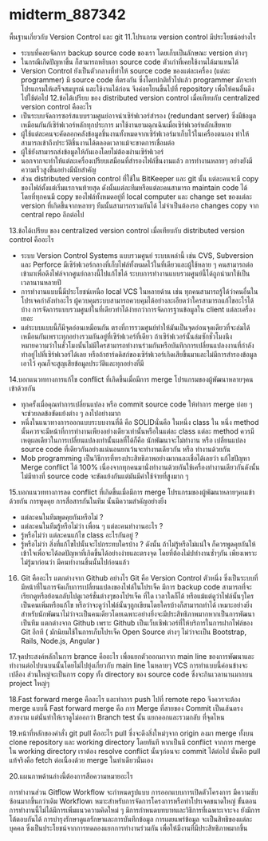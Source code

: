 # midterm_887342
พื้นฐานเกี่ยวกับ Version Control และ git
11.โปรแกรม version control มีประโยชน์อย่างไร
-	ระบบที่คอยจัดการ backup source code ของเรา โดยเก็บเป็นลักษณะ version ต่างๆ 
-	ในกรณีเกิดปัญหาขึ้น ก็สามารถหยิบเอา source code ตัวเก่าที่เคยใช้งานได้มาแทนได้ 
-	Version Control ยังเป็นตัวกลางที่ทำให้ source code ของแต่ละเครื่อง (แต่ละ programmer) มี source code ที่ตรงกัน ซึ่งโดยปกติทั่วไปแล้ว programmer มักจะทำโปรแกรมให้เสร็จสมบูรณ์ และใช้งานได้ก่อน จึงค่อยโยนขึ้นไปที่ repository เพื่อให้คนอื่นดึงไปใช้ต่อไป
12.ข้อได้เปรียบ ของ distributed version control เมื่อเทียบกับ centralized version control คืออะไร 
-	เป็นระบบจัดการซอร์สแบบรวมศูนย์อาจนำเซิร์ฟเวอร์สำรอง (redundant server) ซึ่งมีข้อมูลเหมือนกันกัเซิร์ฟเวอร์หลักทุกประการ มาใช้งานยามฉุกเฉินเมื่อเซิร์ฟเวอร์หลักเสียหาย 
-	ผู้ใช้แต่ละคนจะคัดลอกคลังข้อมูลชิ้นงานทั้งหมดจากเซิร์ฟเวอร์มาเก็บไว้ในเครื่องตนเอง ทำให้สามารถเข้าถึงประวัติชิ้นงานได้ตลอดเวลาแม้จะขาดการเชื่อมต่อ 
-	ผู้ใช้ยังสามารถส่งข้อมูลให้กันเองโดยไม่ต้องผ่านเซิร์ฟเวอร์
-	นอกจากจะทำให้แต่ละเครื่องเปรียบเสมือนที่สำรองไฟล์ชิ้นงานแล้ว การทำงานหลายๆ อย่างยังมีความเร็วสูงขึ้นอย่างมีนัยสำคัญ 
-	ส่วน distributed version control ที่ใช้ใน BitKeeper และ git นั้น แต่ละคนจะมี copy ของไฟล์ตั้งแต่เริ่มแรกจนท้ายสุด ดังนั้นแต่ละทีมหรือแต่ละคนสามารถ maintain code ได้โดยที่ทุกคนมี copy ของไฟล์ทั้งหมดอยู่ที่ local computer และ change set ของแต่ละ version ที่เกิดขึ้นจากหลายๆ ทีมนั้นสามารถรวมกันได้ ไม่จำเป็นต้องรอ changes copy จาก central repo อีกต่อไป


13.ข้อได้เปรียบ ของ centralized version control เมื่อเทียบกับ distributed version control คืออะไร
 
-	ระบบ Version Control Systems แบบรวมศูนย์ ระบบเหล่านี้ เช่น CVS, Subversion และ Perforce มีเซิร์ฟเวอร์กลางที่เก็บไฟล์ทั้งหมดไว้ในที่เดียวและผู้ใช้หลาย ๆ คนสามารถต่อเข้ามาเพื่อดึงไฟล์จากศูนย์กลางนี้ไปแก้ไขได้ ระบบการทำงานแบบรวมศูนย์นี้ได้ถูกนำมาใช้เป็นเวลานานหลายปี 
-	การทำงานแบบนี้มีประโยชน์เหนือ local VCS ในหลายด้าน เช่น ทุกคนสามารถรู้ได้ว่าคนอื่นในโปรเจคกำลังทำอะไร ผู้ควบคุมระบบสามารถควบคุมได้อย่างละเอียดว่าใครสามารถแก้ไขอะไรได้บ้าง การจัดการแบบรวมศูนย์ในที่เดียวทำได้ง่ายกว่าการจัดการฐานข้อมูลใน client แต่ละเครื่องเยอะ
-	แต่ระบบแบบนี้ก็มีจุดอ่อนเหมือนกัน ตรงที่การรวมศูนย์ทำให้มันเป็นจุดอ่อนจุดเดียวที่จะล่มได้เหมือนกันเพราะทุกอย่างรวมกันอยู่ที่เซิร์ฟเวอร์ที่เดียว ถ้าเซิร์ฟเวอร์นั้นล่มซักชั่วโมงนึง หมายความว่าในชั่วโมงนั้นไม่มีใครสามารถทำงานร่วมกันหรือบันทึกการเปลี่ยนแปลงงานที่กำลังทำอยู่ไปที่เซิร์ฟเวอร์ได้เลย หรือถ้าฮาร์ดดิสก์ของเซิร์ฟเวอร์เกิดเสียขึ้นมาและไม่มีการสำรองข้อมูลเอาไว้ คุณก็จะสูญเสียข้อมูลประวัติและทุกอย่างที่มี


14.บอกแนวททางการแก้ไข conflict ที่เกิดขึ้นเมื่อมีการ merge  โปรแกรมของผู้พัฒนาหลายๆคนเข้าด้วยกัน
-	ทุกครั้งเมื่อคุณทำการเปลี่ยนแปลง หรือ commit source code ให้ทำการ merge บ่อย ๆ จะช่วยลดข้อขัดแย้งต่าง ๆ ลงไปอย่างมาก
-	หนึ่งในแนวทางการออกแบบระบบงานที่ดี คือ SOLIDนั่นคือ ในหนึ่ง class ใน หนึ่ง method นั้นควรจะมีหน้าที่การทำงานเพียงอย่างเดียวเท่านั้นหรือในแต่ละ class แต่ละ method ควรมีเหตุผลเดียวในการเปลี่ยนแปลงเท่านั้นผลที่ได้ก็คือ นักพัฒนาจะไม่ทำงาน หรือ เปลี่ยนแปลง source code ที่เดียวกันอย่างแน่นอนยกเว้นจะทำงานเดียวกัน หรือ ทำงานด้วยกัน
-	Mob programming เป็นวิธีการที่ทรงประสิทธิภาพอย่างมากและเชื่อได้เลยว่า แก้ไขปัญหา Merge conflict ได้ 100% เนื่องจากทุกคนมานั่งทำงานด้วยกันใช้เครื่องทำงานเดียวกันดังนั้น ไม่มีทางที่ source code จะขัดแย้งกันแต่มันมีค่าใช้จ่ายที่สูงมาก ๆ

15.บอกแนวททางการลด conflict ที่เกิดขึ้นเมื่อมีการ merge  โปรแกรมของผู้พัฒนาหลายๆคนเข้าด้วยกัน
 การพูดคุย การสื่อสารกันในทีม นั้นมีความสำคัญอย่างยิ่ง
-	แต่ละคนในทีมพูดคุยกันหรือไม่ ?
-	แต่ละคนในทีมรู้หรือไม่ว่า เพื่อน ๆ แต่ละคนทำงานอะไร ?
-	รู้หรือไม่ว่า แต่ละคนแก้ไข class อะไรกันอยู่ ?
-	รู้หรือไม่ว่า สิ่งที่แก้ไขไปนั้นจะไปกระทบใครบ้าง ?
ดังนั้น ถ้าไม่รู้หรือไม่แน่ใจ ก็ควรพูดคุยกันให้เข้าใจเพื่อจะได้ลดปัญหาที่เกิดขึ้นได้อย่างง่ายและตรงจุด โดยที่ต้องไม่ปทำงานซ้ำๆกัน เพียงเพราะไม่รู้มาก่อนว่า มีคนทำงานชิ้นนั้นไปก่อนแล้ว





16. Git คืออะไร แตกต่างจาก Github อย่างไร
Git คือ Version Control ตัวหนึ่ง ซึ่งเป็นระบบที่มีหน้าที่ในการจัดเก็บการเปลี่ยนแปลงของไฟล์ในโปรเจ็ค มีการ backup code สามารถที่จะเรียกดูหรือย้อนกลับไปดูเวอร์ชั่นต่างๆของโปรเจ็ค ที่ใด เวลาใดก็ได้ หรือแม้แต่ดูว่าไฟล์นั้นๆใครเป็นคนเพิ่มหรือแก้ไข หรือว่าจะดูว่าไฟล์นั้นๆถูกเขียนโดยใครบ้างก็สามารถทำได้ เหมาะอย่างยิ่งสำหรับนักพัฒนาไม่ว่าจะเป็นคนเดียวโดยเฉพาะอย่างยิ่งจะมีประสิทธิภาพมากหากเป็นการพัฒนาเป็นทีม 
แตกต่างจาก Github เพราะ Github เป็นเว็บเซิฟเวอร์ที่ให้บริการในการฝากไฟล์ของ Git อีกที                         ( มักนิยมใช้ในการเก็บโปรเจ็ค Open Source ต่างๆ  ไม่ว่าจะเป็น Bootstrap, Rails, Node.js, Angular )

17.จุดประสงค์หลักในการ brance คืออะไร
เพื่อแยกตัวออกมาจาก main line ของการพัฒนาและทำงานต่อไปบนบนนั้นโดยไม่ไปยุ่งเกี่ยวกับ main line ในหลายๆ VCS การทำแบบนี้ค่อนข้างจะเปลือง ส่วนใหญ่จะเป็นการ copy ทั้ง directory ของ source code ซึ่งจะกินเวลานานมากบน project ใหญ่ๆ

18.Fast forward merge คืออะไร และทำการ push ไปที่ remote repo จึงควรจะต้อง merge แบบนี้
Fast forward merge  คือ การ Merge ที่สายของ Commit เป็นเส้นตรงสวยงาม  แต่นั่นทำให้เราดูไม่ออกว่า Branch test นั้น แยกออกและรวมกลับ ที่จุดไหน

19.หน้าที่หลักของคำสั่ง git pull คืออะไร
pull ซี่งจะดึงสิ่งใหม่ๆจาก origin ลงมา merge ทั้งบน clone repository และ working directory โดยทันที หากเป็นมี conflict จากการ merge ใน working directory เราต้อง resolve conflict นั้นๆก่อนจะ commit ได้ต่อไป นั่นคือ pull แท้จริงคือ fetch ต่อเนื่องด้วย merge ในท่าเดียวนั่นเอง



20.แผนภาพด้านล่างนี้ต้องการสือความหมายอะไร
 
การทำงานส่วน Gitflow Workflow จะกำหนดรูปแบบ การออกแบบการเปิดตัวโครงการ มีความซับซ้อนมากขึ้นกว่าเดิม  Workflowเ หมาะสำหรับการจัดการโครงการหรือทำโปรเจคขนาดใหญ่
ขั้นตอนการทำงานนี้ไม่ได้มีการเพิ่มแนวความคิดใหม่ ๆ มีการกำหนดบทบาทและวิธีการที่เฉพาะเจาะจง ยังมีการโต้ตอบกันได้  การบำรุงรักษาดูแลรักษาและการบันทึกข้อมูล การเผยแพร่ข้อมูล จะเป็นสิทธิของแต่ละบุคคล ซึ่งเป็นประโยชน์จากการทดลองแยกการทำงานร่วมกัน เพื่อให้มีงานที่มีประสิทธิภาพมากขึ้น



				





